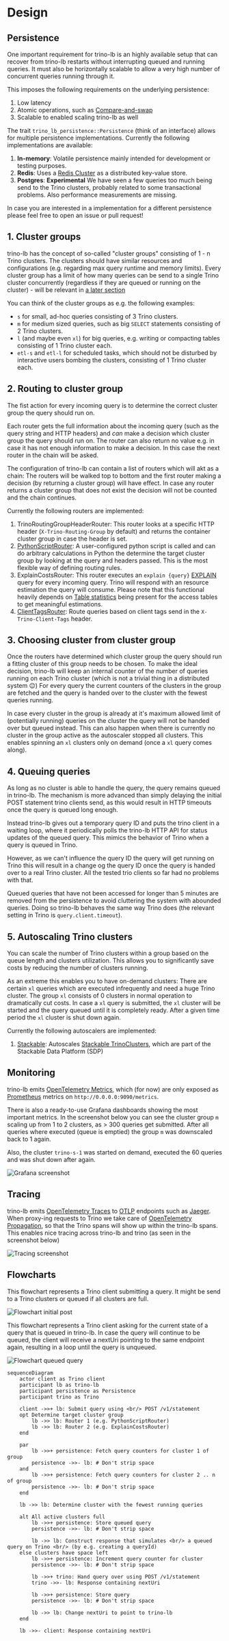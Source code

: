 # Design

## Persistence

One important requirement for trino-lb is an highly available setup that can recover from trino-lb restarts without interrupting queued and running queries.
It must also be horizontally scalable to allow a very high number of concurrent queries running through it.

This imposes the following requirements on the underlying persistence:

1. Low latency
2. Atomic operations, such as [Compare-and-swap](https://en.wikipedia.org/wiki/Compare-and-swap)
3. Scalable to enabled scaling trino-lb as well

The trait `trino_lb_persistence::Persistence` (think of an interface) allows for multiple persistence implementations. Currently the following implementations are available:

1. **In-memory**: Volatile persistence mainly intended for development or testing purposes.
2. **Redis**: Uses a [Redis Cluster](https://redis.io/docs/management/scaling/) as a distributed key-value store.
3. **Postgres**: **Experimental** We have seen a few queries too much being send to the Trino clusters, probably related to some transactional problems. Also performance measurements are missing.

In case you are interested in a implementation for a different persistence please feel free to open an issue or pull request!

## 1. Cluster groups

trino-lb has the concept of so-called "cluster groups" consisting of 1 - n Trino clusters.
The clusters should have similar resources and configurations (e.g. regarding max query runtime and memory limits).
Every cluster group has a limit of how many queries can be send to a single Trino cluster concurrently (regardless if they are queued or running on the cluster) - will be relevant in [a later section](#3-choosing-cluster-from-cluster-group)

You can think of the cluster groups as e.g. the following examples:

* `s` for small, ad-hoc queries consisting of 3 Trino clusters.
* `m` for medium sized queries, such as big `SELECT` statements consisting of 2 Trino clusters.
* `l` (and maybe even `xl`) for big queries, e.g. writing or compacting tables consisting of 1 Trino cluster each.
* `etl-s` and `etl-l` for scheduled tasks, which should not be disturbed by interactive users bombing the clusters, consisting of 1 Trino cluster each.

## 2. Routing to cluster group

The fist action for every incoming query is to determine the correct cluster group the query should run on.

Each router gets the full information about the incoming query (such as the query string and HTTP headers) and *can* make a decision which cluster group the query should run on.
The router can also return no value e.g. in case it has not enough information to make a decision.
In this case the next router in the chain will be asked.

The configuration of trino-lb can contain a list of routers which will akt as a chain:
The routers will be walked top to bottom and the first router making a decision (by returning a cluster group) will have effect.
In case any router returns a cluster group that does not exist the decision will not be counted and the chain continues.

Currently the following routers are implemented:

1. TrinoRoutingGroupHeaderRouter: This router looks at a specific HTTP header (`X-Trino-Routing-Group` by default) and returns the container cluster group in case the header is set.
2. [PythonScriptRouter](./routing/PythonScriptRouter.md): A user-configured python script is called and can do arbitrary calculations in Python the determine the target cluster group by looking at the query and headers passed.
This is the most flexible way of defining routing rules.
3. ExplainCostsRouter: This router executes an `explain {query}` [EXPLAIN](https://trino.io/docs/current/sql/explain.html?highlight=explain) query for every incoming query.
Trino will respond with an resource estimation the query will consume.
Please note that this functional heavily depends on [Table statistics](https://trino.io/docs/current/optimizer/statistics.html) being present for the access tables to get meaningful estimations.
4. [ClientTagsRouter](./routing/ClientTagsRouter.md): Route queries based on client tags send in the `X-Trino-Client-Tags` header.

## 3. Choosing cluster from cluster group

Once the routers have determined which cluster group the query should run a fitting cluster of this group needs to be chosen.
To make the ideal decision, trino-lb will keep an internal counter of the number of queries running on each Trino cluster (which is not a trivial thing in a distributed system :wink:)
For every query the current counters of the clusters in the group are fetched and the query is handed over to the cluster with the fewest queries running.

In case every cluster in the group is already at it's maximum allowed limit of (potentially running) queries on the cluster the query will not be handed over but queued instead.
This can also happen when there is currently no cluster in the group active as the autoscaler stopped all clusters.
This enables spinning an `xl` clusters only on demand (once a `xl` query comes along).

## 4. Queuing queries

As long as no cluster is able to handle the query, the query remains queued in trino-lb.
The mechanism is more advanced than simply delaying the initial POST statement trino clients send, as this would result in HTTP timeouts once the query is queued long enough.

Instead trino-lb gives out a temporary query ID and puts the trino client in a waiting loop, where it periodically polls the trino-lb HTTP API for status updates of the queued query.
This mimics the behavior of Trino when a query is queued in Trino.

However, as we can't influence the query ID the query will get running on Trino this will result in a change og the query ID once the query is handed over to a real Trino cluster. All the tested trio clients so far had no problems with that.

Queued queries that have not been accessed for longer than 5 minutes are removed from the persistence to avoid cluttering the system with abounded queries.
Doing so trino-lb behaves the same way Trino does (the relevant setting in Trino is `query.client.timeout`).

## 5. Autoscaling Trino clusters

You can scale the number of Trino clusters within a group based on the queue length and clusters utilization.
This allows you to significantly save costs by reducing the number of clusters running.

As an extreme this enables you to have on-demand clusters: There are certain `xl` queries which are executed infrequently and need a huge Trino cluster. The group `xl` consists of 0 clusters in normal operation to dramatically cut costs. In case a `xl` query is submitted, the `xl` cluster will be started and the query queued until it is completely ready. After a given time period the `xl` cluster is shut down again.

Currently the following autoscalers are implemented:

1. [Stackable](./scaling/stackable.md): Autoscales [Stackable TrinoClusters](https://docs.stackable.tech/home/stable/trino/), which are part of the Stackable Data Platform (SDP)

## Monitoring

trino-lb emits [OpenTelemetry Metrics](https://opentelemetry.io/docs/concepts/signals/metrics/), which (for now) are only exposed as [Prometheus](https://prometheus.io/) metrics on `http://0.0.0.0:9090/metrics`.

There is also a ready-to-use Grafana dashboards showing the most important metrics.
In the screenshot below you can see the cluster group `m` scaling up from 1 to 2 clusters, as > 300 queries get submitted.
After all queries where executed (queue is emptied) the group `m` was downscaled back to 1 again.

Also, the cluster `trino-s-1` was started on demand, executed the 60 queries and was shut down after again.

![Grafana screenshot](./assets/grafana-screenshot.png)

## Tracing
trino-lb emits [OpenTelemetry Traces](https://opentelemetry.io/docs/concepts/signals/traces/) to [OTLP](https://opentelemetry.io/docs/specs/otel/protocol/) endpoints such as [Jaeger](https://www.jaegertracing.io/).
When proxy-ing requests to Trino we take care of [OpenTelemetry Propagation](https://opentelemetry.io/docs/instrumentation/js/propagation/), so that the Trino spans will show up within the trino-lb spans.
This enables nice tracing across trino-lb and trino (as seen in the screenshot below)

![Tracing screenshot](./assets/tracing-screenshot.png)

## Flowcharts

This flowchart represents a Trino client submitting a query.
It might be send to a Trino clusters or queued if all clusters are full.

![Flowchart initial post](./assets/flowchart_initial_post.drawio.svg)

This flowchart represents a Trino client asking for the current state of a query that is queued in trino-lb.
In case the query will continue to be queued, the client will receive a nextUri pointing to the same endpoint again, resulting in a loop until the query is unqueued.

![Flowchart queued query](./assets/flowchart_queued_query.drawio.svg)

```mermaid
sequenceDiagram
    actor client as Trino client
    participant lb as trino-lb
    participant persistence as Persistence
    participant trino as Trino

    client ->>+ lb: Submit query using <br/> POST /v1/statement
    opt Determine target cluster group
        lb ->> lb: Router 1 (e.g. PythonScriptRouter)
        lb ->> lb: Router 2 (e.g. ExplainCostsRouter)
    end

    par
        lb ->>+ persistence: Fetch query counters for cluster 1 of group
        persistence ->>- lb: # Don't strip space
    and
        lb ->>+ persistence: Fetch query counters for cluster 2 .. n of group
        persistence ->>- lb: # Don't strip space
    end

    lb ->> lb: Determine cluster with the fewest running queries

    alt All active clusters full
        lb ->>+ persistence: Store queued query
        persistence ->>- lb: # Don't strip space

        lb ->> lb: Construct response that simulates <br/> a queued query on Trino <br/> (by e.g. creating a queryId)
    else clusters have space left
        lb ->>+ persistence: Increment query counter for cluster
        persistence ->>- lb: # Don't strip space

        lb ->>+ trino: Hand query over using POST /v1/statement
        trino ->>- lb: Response containing nextUri

        lb ->>+ persistence: Store query
        persistence ->>- lb: # Don't strip space

        lb ->> lb: Change nextUri to point to trino-lb
    end

    lb ->>- client: Response containing nextUri
```
